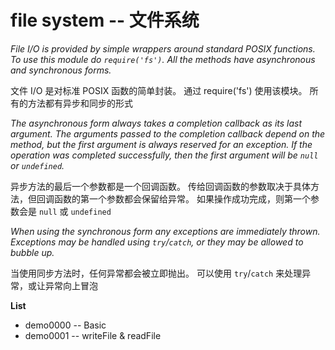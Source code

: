 # file system -- 文件系统

*File I/O is provided by simple wrappers around standard POSIX functions. To use this module do <code>require('fs')</code>. All the methods have asynchronous and synchronous forms.*

文件 I/O 是对标准 POSIX 函数的简单封装。 通过 require('fs') 使用该模块。 所有的方法都有异步和同步的形式

*The asynchronous form always takes a completion callback as its last argument. The arguments passed to the completion callback depend on the method, but the first argument is always reserved for an exception. If the operation was completed successfully, then the first argument will be <code>null</code> or <code>undefined</code>.*

异步方法的最后一个参数都是一个回调函数。 传给回调函数的参数取决于具体方法，但回调函数的第一个参数都会保留给异常。 如果操作成功完成，则第一个参数会是 <code>null</code> 或 <code>undefined</code>

*When using the synchronous form any exceptions are immediately thrown. Exceptions may be handled using <code>try</code>/<code>catch</code>, or they may be allowed to bubble up.*

当使用同步方法时，任何异常都会被立即抛出。 可以使用 <code>try</code>/<code>catch</code> 来处理异常，或让异常向上冒泡


**List**

* demo0000 -- Basic
* demo0001 -- writeFile & readFile
